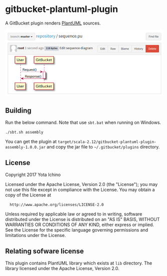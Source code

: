 gitbucket-plantuml-plugin
========
A GitBucket plugin renders [PlantUML](http://plantuml.com/) sources.

![screenshot01.png](screenshots/screenshot01.png "screenshot01.png")

Building
----
Run the below command. Note that use `sbt.bat` when running on Windows.

```
./sbt.sh assembly
```

You can get the plugin at `target/scala-2.12/gitbucket-plantuml-plugin-assembly-1.0.0.jar` and copy the jar file to `~/.gitbucket/plugins` directory.

License
----

   Copyright 2017 Yota Ichino

   Licensed under the Apache License, Version 2.0 (the "License");
   you may not use this file except in compliance with the License.
   You may obtain a copy of the License at

      http://www.apache.org/licenses/LICENSE-2.0

   Unless required by applicable law or agreed to in writing, software
   distributed under the License is distributed on an "AS IS" BASIS,
   WITHOUT WARRANTIES OR CONDITIONS OF ANY KIND, either express or implied.
   See the License for the specific language governing permissions and
   limitations under the License.

Relating sofware license
----

This plugin contains PlantUML library which exists at `lib` directory.
The library licensed under the Apache License, Version 2.0.
